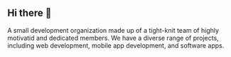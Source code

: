 ## Hi there 👋




A small development organization made up of a tight-knit team of highly motivatid and dedicated members. We have a diverse range of projects, including web development, mobile app development, and software apps.
